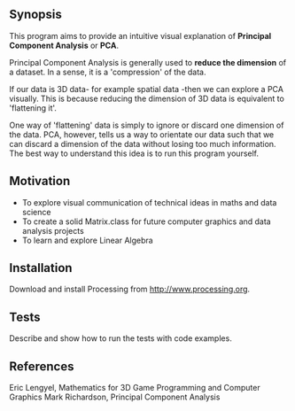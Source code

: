 ## Synopsis

This program aims to provide an intuitive visual explanation of **Principal Component Analysis** or **PCA**.

Principal Component Analysis is generally used to **reduce the dimension** of a dataset. In a sense, it is a 'compression' of the data. 

If our data is 3D data- for example spatial data -then we can explore a PCA visually. This is because reducing the dimension of 3D data is equivalent to 'flattening it'.

One way of 'flattening' data is simply to ignore or discard one dimension of the data. PCA, however, tells us a way to orientate our data such that we can discard a dimension of the data without losing too much information. The best way to understand this idea is to run this program yourself.

## Motivation

* To explore visual communication of technical ideas in maths and data science
* To create a solid Matrix.class for future computer graphics and data analysis projects
* To learn and explore Linear Algebra 

## Installation

Download and install Processing from http://www.processing.org.

## Tests

Describe and show how to run the tests with code examples.

## References

Eric Lengyel, Mathematics for 3D Game Programming and Computer Graphics
Mark Richardson, Principal Component Analysis

